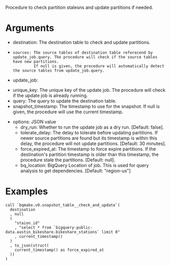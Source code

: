 Procedure to check partition stalesns and update partitions if needed.

Arguments
====

- destination: The destination table to check and update partitions.
-     sources: The source tables of destination table referecend by update_job.query. The procedure will check if the source tables have new partitions.
               If null is given, the procedure will automatically detect the source tables from update_job.query.
-  update_job:
  * unique_key: The unique key of the update job. The procedure will check if the update job is already running.
  * query: The query to update the destination table.
  * snapshot_timestamp: The timestamp to use for the snapshot. If null is given, the procedure will use the current timestamp.
- options: JSON value
  * dry_run: Whether to run the update job as a dry run. [Default: false].
  * tolerate_delay: The delay to tolerate before updating partitions. If newer source partitions are found but its timestamp is within this delay, the procedure will not update partitions. [Default: 30 minutes].
  * force_expired_at: The timestamp to force expire partitions. If the destination's partition timestamp is older than this timestamp, the procedure stale the partitions. [Default: null].
  * bq_location: BigQuery Location of job. This is used for query analysis to get dependencies. [Default: "region-us"]

Examples
===

```
call `bqmake.v0.snapshot_table__check_and_update`(
  destination
  , null
  (
    "staion_id"
    , "select * from `bigquery-public-data.austin_bikeshare.bikeshare_stations` limit 0"
    , current_timestamp()
  )
  , to_json(struct(
    current_timestamp() as force_expired_at
  ))
)
```
